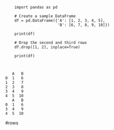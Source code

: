 		import pandas as pd
	
		# Create a sample DataFrame
		df = pd.DataFrame({'A': [1, 2, 3, 4, 5],
		                   'B': [6, 7, 8, 9, 10]})
		
		print(df)
		
		# Drop the second and third rows
		df.drop([1, 2], inplace=True)
		
		print(df)



	   A   B
	0  1   6
	1  2   7
	2  3   8
	3  4   9
	4  5  10
	   A   B
	0  1   6
	3  4   9
	4  5  10


#rows